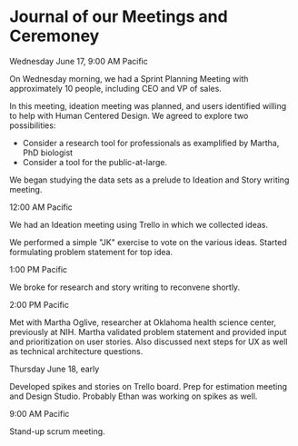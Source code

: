 # Journal of our Meetings and Ceremoney

Wednesday June 17, 9:00 AM Pacific

On Wednesday morning, we had a Sprint Planning Meeting with approximately 10 people, including CEO and VP of sales.

In this meeting, ideation meeting was planned, and users identified willing to help with Human Centered Design. We agreed to explore two possibilities:

* Consider a research tool for professionals as examplified by Martha, PhD biologist
* Consider a tool for the public-at-large.

We began studying the data sets as a prelude to Ideation and Story writing meeting.

12:00 AM Pacific

We had an Ideation meeting using Trello in which we collected ideas.

We performed a simple "JK" exercise to vote on the various ideas. Started formulating problem statement for top idea.

1:00 PM Pacific

We broke for research and story writing to reconvene shortly.

2:00 PM Pacific

Met with Martha Oglive, researcher at Oklahoma health science center, previously at NIH. Martha validated problem statement and provided input and prioritization on user stories. Also discussed next steps for UX as well as technical architecture questions.

Thursday June 18, early

Developed spikes and stories on Trello board.  Prep for estimation meeting and Design Studio.  Probably Ethan was working on spikes as well.

9:00 AM Pacific

Stand-up scrum meeting.
